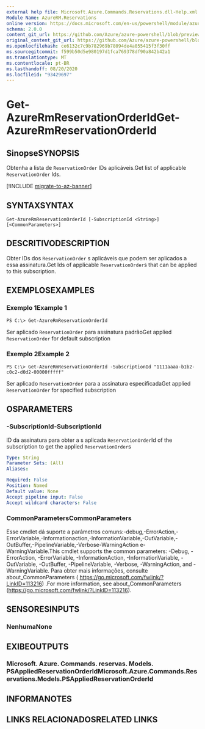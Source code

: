 ```yaml
---
external help file: Microsoft.Azure.Commands.Reservations.dll-Help.xml
Module Name: AzureRM.Reservations
online version: https://docs.microsoft.com/en-us/powershell/module/azurerm.reservations/get-azurermreservationorderid
schema: 2.0.0
content_git_url: https://github.com/Azure/azure-powershell/blob/preview/src/ResourceManager/Reservations/Commands.Reservations/help/Get-AzureRmReservationOrderId.md
original_content_git_url: https://github.com/Azure/azure-powershell/blob/preview/src/ResourceManager/Reservations/Commands.Reservations/help/Get-AzureRmReservationOrderId.md
ms.openlocfilehash: ce6132c7c9b782969b78094de4a055415f3f30ff
ms.sourcegitcommit: f599b50d5e980197d1fca769378df90a842b42a1
ms.translationtype: MT
ms.contentlocale: pt-BR
ms.lasthandoff: 08/20/2020
ms.locfileid: "93429697"
---
```

# <span data-ttu-id="a1c01-101">Get-AzureRmReservationOrderId</span><span class="sxs-lookup"><span data-stu-id="a1c01-101">Get-AzureRmReservationOrderId</span></span>

## <span data-ttu-id="a1c01-102">Sinopse</span><span class="sxs-lookup"><span data-stu-id="a1c01-102">SYNOPSIS</span></span>
<span data-ttu-id="a1c01-103">Obtenha a lista de `ReservationOrder` IDs aplicáveis.</span><span class="sxs-lookup"><span data-stu-id="a1c01-103">Get list of applicable `ReservationOrder` Ids.</span></span>

[!INCLUDE [migrate-to-az-banner](../../includes/migrate-to-az-banner.md)]

## <span data-ttu-id="a1c01-104">SYNTAX</span><span class="sxs-lookup"><span data-stu-id="a1c01-104">SYNTAX</span></span>

```
Get-AzureRmReservationOrderId [-SubscriptionId <String>] [<CommonParameters>]
```

## <span data-ttu-id="a1c01-105">DESCRITIVO</span><span class="sxs-lookup"><span data-stu-id="a1c01-105">DESCRIPTION</span></span>
<span data-ttu-id="a1c01-106">Obter IDs dos `ReservationOrder` s aplicáveis que podem ser aplicados a essa assinatura.</span><span class="sxs-lookup"><span data-stu-id="a1c01-106">Get Ids of applicable `ReservationOrder`s that can be applied to this subscription.</span></span>

## <span data-ttu-id="a1c01-107">EXEMPLOS</span><span class="sxs-lookup"><span data-stu-id="a1c01-107">EXAMPLES</span></span>

### <span data-ttu-id="a1c01-108">Exemplo 1</span><span class="sxs-lookup"><span data-stu-id="a1c01-108">Example 1</span></span>
```
PS C:\> Get-AzureRmReservationOrderId
```

<span data-ttu-id="a1c01-109">Ser aplicado `ReservationOrder` para assinatura padrão</span><span class="sxs-lookup"><span data-stu-id="a1c01-109">Get applied `ReservationOrder` for default subscription</span></span>

### <span data-ttu-id="a1c01-110">Exemplo 2</span><span class="sxs-lookup"><span data-stu-id="a1c01-110">Example 2</span></span>
```
PS C:\> Get-AzureRmReservationOrderId -SubscriptionId "1111aaaa-b1b2-c0c2-d0d2-00000fffff"
```

<span data-ttu-id="a1c01-111">Ser aplicado `ReservationOrder` para a assinatura especificada</span><span class="sxs-lookup"><span data-stu-id="a1c01-111">Get applied `ReservationOrder` for specified subscription</span></span>

## <span data-ttu-id="a1c01-112">OS</span><span class="sxs-lookup"><span data-stu-id="a1c01-112">PARAMETERS</span></span>

### <span data-ttu-id="a1c01-113">-SubscriptionId</span><span class="sxs-lookup"><span data-stu-id="a1c01-113">-SubscriptionId</span></span>
<span data-ttu-id="a1c01-114">ID da assinatura para obter a s aplicada `ReservationOrder`</span><span class="sxs-lookup"><span data-stu-id="a1c01-114">Id of the subscription to get the applied `ReservationOrder`s</span></span>

```yaml
Type: String
Parameter Sets: (All)
Aliases: 

Required: False
Position: Named
Default value: None
Accept pipeline input: False
Accept wildcard characters: False
```

### <span data-ttu-id="a1c01-115">CommonParameters</span><span class="sxs-lookup"><span data-stu-id="a1c01-115">CommonParameters</span></span>
<span data-ttu-id="a1c01-116">Esse cmdlet dá suporte a parâmetros comuns:-debug,-ErrorAction,-ErrorVariable,-Informationaction,-InformationVariable,-OutVariable,-OutBuffer,-PipelineVariable,-Verbose-WarningAction e-WarningVariable.</span><span class="sxs-lookup"><span data-stu-id="a1c01-116">This cmdlet supports the common parameters: -Debug, -ErrorAction, -ErrorVariable, -InformationAction, -InformationVariable, -OutVariable, -OutBuffer, -PipelineVariable, -Verbose, -WarningAction, and -WarningVariable.</span></span> <span data-ttu-id="a1c01-117">Para obter mais informações, consulte about_CommonParameters ( https://go.microsoft.com/fwlink/?LinkID=113216) .</span><span class="sxs-lookup"><span data-stu-id="a1c01-117">For more information, see about_CommonParameters (https://go.microsoft.com/fwlink/?LinkID=113216).</span></span>

## <span data-ttu-id="a1c01-118">SENSORES</span><span class="sxs-lookup"><span data-stu-id="a1c01-118">INPUTS</span></span>

### <span data-ttu-id="a1c01-119">Nenhuma</span><span class="sxs-lookup"><span data-stu-id="a1c01-119">None</span></span>

## <span data-ttu-id="a1c01-120">EXIBE</span><span class="sxs-lookup"><span data-stu-id="a1c01-120">OUTPUTS</span></span>

### <span data-ttu-id="a1c01-121">Microsoft. Azure. Commands. reservas. Models. PSAppliedReservationOrderId</span><span class="sxs-lookup"><span data-stu-id="a1c01-121">Microsoft.Azure.Commands.Reservations.Models.PSAppliedReservationOrderId</span></span>

## <span data-ttu-id="a1c01-122">INFORMA</span><span class="sxs-lookup"><span data-stu-id="a1c01-122">NOTES</span></span>

## <span data-ttu-id="a1c01-123">LINKS RELACIONADOS</span><span class="sxs-lookup"><span data-stu-id="a1c01-123">RELATED LINKS</span></span>

